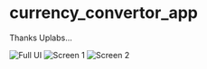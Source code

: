 # currency_convertor_app

Thanks Uplabs...

![Full UI](https://user-images.githubusercontent.com/40790801/111742448-36cca380-88ae-11eb-9cd7-b764f94c3487.png)
![Screen 1](https://user-images.githubusercontent.com/40790801/111742574-6f6c7d00-88ae-11eb-9b1f-454d62bc92c0.png)
![Screen 2](https://user-images.githubusercontent.com/40790801/111742580-709daa00-88ae-11eb-9fef-3dfd3843e7c2.png)

